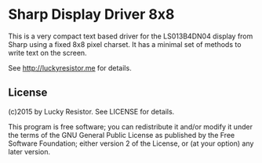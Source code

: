 # Sharp Display Driver 8x8

This is a very compact text based driver for the LS013B4DN04 display from Sharp using a fixed 8x8 pixel charset. It has a minimal set of methods to write text on the screen.

See http://luckyresistor.me for details.

## License

(c)2015 by Lucky Resistor. See LICENSE for details.

This program is free software; you can redistribute it and/or modify
it under the terms of the GNU General Public License as published by
the Free Software Foundation; either version 2 of the License, or
(at your option) any later version.
